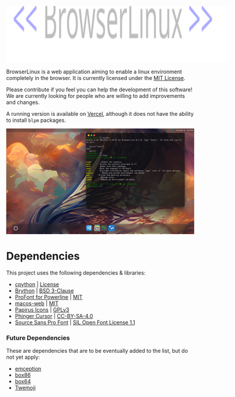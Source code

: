 <img src="https://raw.githubusercontent.com/Froggo8311/BrowserLinux/main/docs/logo.svg" style="max-height: 150px; min-height: 150px; max-width: 100%; min-width: 600px;"/>

BrowserLinux is a web application aiming to enable a linux environment completely in the browser. It is currently licensed under the [MIT License](https://github.com/Froggo8311/BrowserLinux/blob/main/docs/LICENSE.md).

Please contribute if you feel you can help the development of this software! We are currently looking for people who are willing to add improvements and changes.

A running version is available on [Vercel](https://browserlinux.vercel.app), although it does not have the ability to install `blpm` packages.

<img src="https://github.com/Froggo8311/BrowserLinux/raw/main/docs/screenshot.png" />

# Dependencies
This project uses the following dependencies & libraries:
* [cpython](https://github.com/Froggo8311/cpython) | [License](https://github.com/Froggo8311/cpython/blob/3.10/LICENSE)
* [Brython](https://github.com/brython-dev/brython) | [BSD 3-Clause](https://github.com/brython-dev/brython/blob/master/LICENCE.txt)
* [ProFont for Powerline](https://github.com/powerline/fonts) | [MIT](https://github.com/powerline/fonts/blob/master/ProFont/LICENSE)
* [macos-web](https://github.com/PuruVJ/macos-web) | [MIT](https://github.com/Froggo8311/BrowserLinux/blob/main/docs/LICENSE-MIT.md)
* [Papirus Icons](https://github.com/Froggo8311/browserlinux-papirus) | [GPLv3](https://github.com/Froggo8311/browserlinux-papirus/blob/master/LICENSE)
* [Phinger Cursor](https://github.com/phisch/phinger-cursors) | [CC-BY-SA-4.0](https://github.com/phisch/phinger-cursors/blob/master/LICENSE)
* [Source Sans Pro Font](https://github.com/adobe-fonts/source-sans) | [SIL Open Font License 1.1](https://github.com/adobe-fonts/source-sans/blob/release/LICENSE.md)

### Future Dependencies
These are dependencies that are to be eventually added to the list, but do not yet apply:
* [emception](https://github.com/Froggo8311/browserlinux-emception)
* [box86](https://github.com/ptitSeb/box86)
* [box64](https://github.com/ptitSeb/box64)
* [Twemoji](https://github.com/twitter/twemoji)


